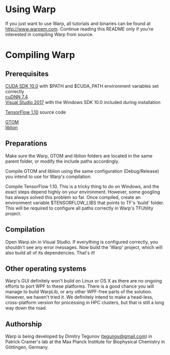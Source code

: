 # Using Warp

If you just want to use Warp, all tutorials and binaries can be found at http://www.warpem.com. Continue reading this README only if you're interested in compiling Warp from source.

# Compiling Warp

## Prerequisites

[CUDA SDK 10.0](https://developer.nvidia.com/cuda-downloads) with $PATH and $CUDA_PATH environment variables set correctly  
[cuDNN 7.4](https://developer.nvidia.com/cudnn)  
[Visual Studio 2017](https://www.visualstudio.com/) with the Windows SDK 10.0 included during installation  

[TensorFlow 1.10](https://github.com/tensorflow/tensorflow) source code  

[GTOM](https://github.com/dtegunov/gtom)  
[liblion](https://github.com/dtegunov/liblion)  

## Preparations

Make sure the Warp, GTOM and liblion folders are located in the same parent folder, or modify the include paths accordingly.  

Compile GTOM and liblion using the same configuration (Debug/Release) you intend to use for Warp's compilation.  

Compile TensorFlow 1.10. This is a tricky thing to do on Windows, and the exact steps depend highly on your environment. However, some googling has always solved this problem so far. Once compiled, create an environment variable $TENSORFLOW_LIBS that points to TF's 'build' folder. This will be required to configure all paths correctly in Warp's TFUtility project.  

## Compilation

Open Warp.sln in Visual Studio. If everything is configured correctly, you shouldn't see any error messages. Now build the 'Warp' project, which will also build all of its dependencies. That's it!  

## Other operating systems

Warp's GUI definitely won't build on Linux or OS X as there are no ongoing efforts to port WPF to these platforms. There is a good chance you will manage to build WarpLib, or any other WPF-free parts of the solution. However, we haven't tried it. We definitely intend to make a head-less, cross-platform version for processing in HPC clusters, but that is still a long way down the road.  

## Authorship

Warp is being developed by Dimitry Tegunov ([tegunov@gmail.com](mailto:tegunov@gmail.com)) in Patrick Cramer's lab at the Max Planck Institute for Biophysical Chemistry in Göttingen, Germany.
